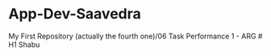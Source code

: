 # App-Dev-Saavedra
My First Repository (actually the fourth one)/06 Task Performance 1 - ARG
	# H1 Shabu
